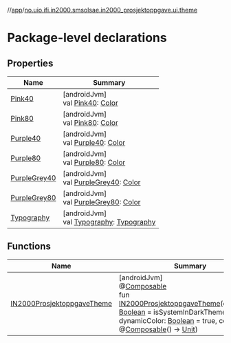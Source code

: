 //[app](../../index.md)/[no.uio.ifi.in2000.smsolsae.in2000_prosjektoppgave.ui.theme](index.md)

# Package-level declarations

## Properties

| Name | Summary |
|---|---|
| [Pink40](-pink40.md) | [androidJvm]<br>val [Pink40](-pink40.md): [Color](https://developer.android.com/reference/kotlin/androidx/compose/ui/graphics/Color.html) |
| [Pink80](-pink80.md) | [androidJvm]<br>val [Pink80](-pink80.md): [Color](https://developer.android.com/reference/kotlin/androidx/compose/ui/graphics/Color.html) |
| [Purple40](-purple40.md) | [androidJvm]<br>val [Purple40](-purple40.md): [Color](https://developer.android.com/reference/kotlin/androidx/compose/ui/graphics/Color.html) |
| [Purple80](-purple80.md) | [androidJvm]<br>val [Purple80](-purple80.md): [Color](https://developer.android.com/reference/kotlin/androidx/compose/ui/graphics/Color.html) |
| [PurpleGrey40](-purple-grey40.md) | [androidJvm]<br>val [PurpleGrey40](-purple-grey40.md): [Color](https://developer.android.com/reference/kotlin/androidx/compose/ui/graphics/Color.html) |
| [PurpleGrey80](-purple-grey80.md) | [androidJvm]<br>val [PurpleGrey80](-purple-grey80.md): [Color](https://developer.android.com/reference/kotlin/androidx/compose/ui/graphics/Color.html) |
| [Typography](-typography.md) | [androidJvm]<br>val [Typography](-typography.md): [Typography](https://developer.android.com/reference/kotlin/androidx/compose/material3/Typography.html) |

## Functions

| Name | Summary |
|---|---|
| [IN2000ProsjektoppgaveTheme](-i-n2000-prosjektoppgave-theme.md) | [androidJvm]<br>@[Composable](https://developer.android.com/reference/kotlin/androidx/compose/runtime/Composable.html)<br>fun [IN2000ProsjektoppgaveTheme](-i-n2000-prosjektoppgave-theme.md)(darkTheme: [Boolean](https://kotlinlang.org/api/latest/jvm/stdlib/kotlin/-boolean/index.html) = isSystemInDarkTheme(), dynamicColor: [Boolean](https://kotlinlang.org/api/latest/jvm/stdlib/kotlin/-boolean/index.html) = true, content: @[Composable](https://developer.android.com/reference/kotlin/androidx/compose/runtime/Composable.html)() -&gt; [Unit](https://kotlinlang.org/api/latest/jvm/stdlib/kotlin/-unit/index.html)) |

